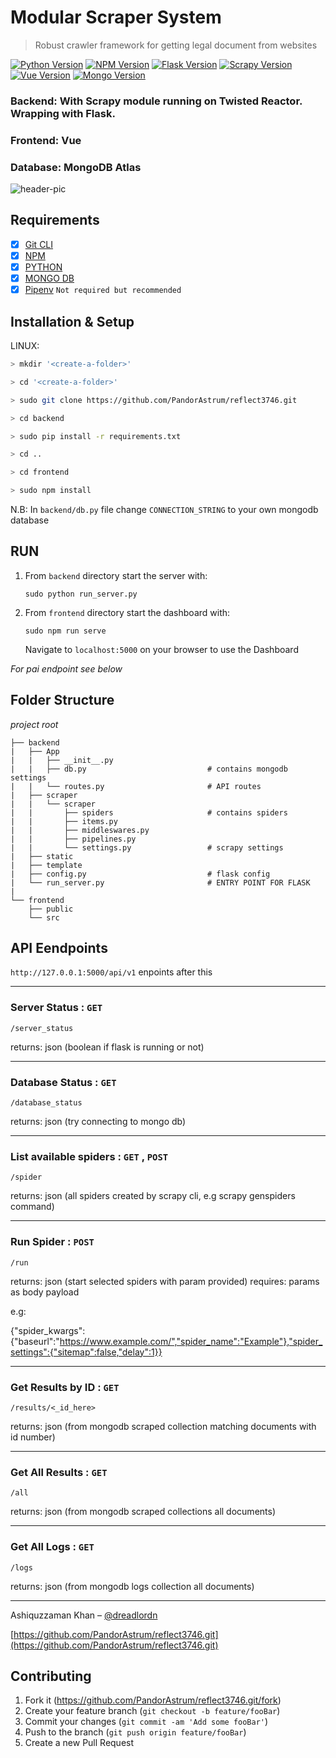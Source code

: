 # Modular Scraper System

> Robust crawler framework for getting legal document from websites

[![Python Version][python-image]][python-url]
[![NPM Version][npm-image]][npm-url]
[![Flask Version][flask-image]][flask-url]
[![Scrapy Version][scrapy-image]][scrapy-url]
[![Vue Version][vue-image]][vue-url]
[![Mongo Version][mongo-image]][mongo-url]

### Backend: With Scrapy module running on Twisted Reactor. Wrapping with Flask.

### Frontend: Vue

### Database: MongoDB Atlas

![header-pic]

## Requirements

- [x] [Git CLI](https://git-scm.com/)
- [x] [NPM](https://www.npmjs.com/get-npm)
- [x] [PYTHON](https://www.python.org/)
- [x] [MONGO DB](https://www.mongodb.com/cloud/atlas)
- [x] [Pipenv]() `Not required but recommended`

## Installation & Setup

LINUX:

```bash
> mkdir '<create-a-folder>'

> cd '<create-a-folder>'

> sudo git clone https://github.com/PandorAstrum/reflect3746.git

> cd backend

> sudo pip install -r requirements.txt

> cd ..

> cd frontend

> sudo npm install
```

N.B: In `backend/db.py` file change `CONNECTION_STRING` to your own mongodb database

## RUN

1.  From `backend` directory start the server with:

    ```
    sudo python run_server.py
    ```

1.  From `frontend` directory start the dashboard with:

    ```
    sudo npm run serve
    ```

    Navigate to `localhost:5000` on your browser to use the Dashboard

_For pai endpoint see below_

## Folder Structure

_project root_

    ├── backend
    |   ├── App
    |   |   ├── __init__.py
    |   |   ├── db.py                           # contains mongodb settings
    |   |   └── routes.py                       # API routes
    |   ├── scraper
    |   |   └── scraper
    |   |       ├── spiders                     # contains spiders
    |   |       ├── items.py
    |   |       ├── middleswares.py
    |   |       ├── pipelines.py
    |   |       └── settings.py                 # scrapy settings
    |   ├── static
    |   ├── template
    |   ├── config.py                           # flask config
    |   └── run_server.py                       # ENTRY POINT FOR FLASK
    |
    └── frontend
        ├── public
        └── src

## API Eendpoints

`http://127.0.0.1:5000/api/v1` enpoints after this

---

### Server Status : `GET`

```
/server_status
```

returns: json (boolean if flask is running or not)

---

### Database Status : `GET`

```
/database_status
```

returns: json (try connecting to mongo db)

---

### List available spiders : `GET` , `POST`

```
/spider
```

returns: json (all spiders created by scrapy cli, e.g scrapy genspiders command)

---

### Run Spider : `POST`

```
/run
```

returns: json (start selected spiders with param provided)
requires: params as body payload

e.g:

{"spider_kwargs":{"baseurl":"https://www.example.com/","spider_name":"Example"},"spider_settings":{"sitemap":false,"delay":1}}

---

### Get Results by ID : `GET`

```
/results/<_id_here>
```

returns: json (from mongodb scraped collection matching documents with id number)

---

### Get All Results : `GET`

```
/all
```

returns: json (from mongodb scraped collections all documents)

---

### Get All Logs : `GET`

```
/logs
```

returns: json (from mongodb logs collection all documents)

---

Ashiquzzaman Khan – [@dreadlordn](https://twitter.com/dreadlordn)

[https://github.com/PandorAstrum/reflect3746.git](https://github.com/PandorAstrum/reflect3746.git)

## Contributing

1. Fork it (<https://github.com/PandorAstrum/reflect3746.git/fork>)
2. Create your feature branch (`git checkout -b feature/fooBar`)
3. Commit your changes (`git commit -am 'Add some fooBar'`)
4. Push to the branch (`git push origin feature/fooBar`)
5. Create a new Pull Request

<!-- Markdown link & img dfn's -->

[python-image]: https://img.shields.io/badge/Python-3.7-yellowgreen.svg?style=flat-square
[python-url]: https://www.python.org/
[npm-image]: https://img.shields.io/badge/NPM-6.14-yellowgreen.svg?style=flat-square
[npm-url]: https://www.npmjs.com/
[flask-image]: https://img.shields.io/badge/flask-1.1-yellowgreen.svg?style=flat-square
[flask-url]: https://flask.palletsprojects.com/en/1.1.x/
[scrapy-image]: https://img.shields.io/badge/scrapy-2.3-yellowgreen.svg?style=flat-square
[scrapy-url]: https://scrapy.org/
[vue-image]: https://img.shields.io/badge/vue-2.6-yellowgreen.svg?style=flat-square
[vue-url]: https://vuejs.org/
[mongo-image]: https://img.shields.io/badge/mongo-Atlas-yellowgreen.svg?style=flat-square
[mongo-url]: https://www.mongodb.com/

<!-- Header Pictures and Other media-->

[header-pic]: header.png
